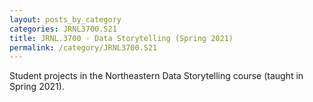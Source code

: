 ```yaml
---
layout: posts_by_category
categories: JRNL3700.S21
title: JRNL.3700 - Data Storytelling (Spring 2021)
permalink: /category/JRNL3700.S21
---
```


Student projects in the Northeastern Data Storytelling course (taught in Spring 2021).
